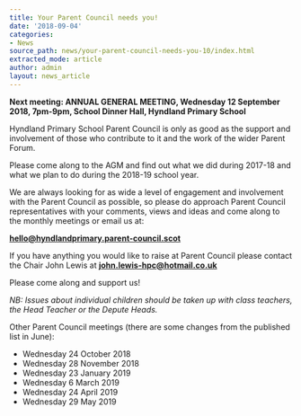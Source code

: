 ```yaml
---
title: Your Parent Council needs you!
date: '2018-09-04'
categories:
- News
source_path: news/your-parent-council-needs-you-10/index.html
extracted_mode: article
author: admin
layout: news_article
---
```

**Next meeting: ANNUAL GENERAL MEETING, Wednesday 12 September 2018, 7pm-9pm, School Dinner Hall, Hyndland Primary School**

Hyndland Primary School Parent Council is only as good as the support and involvement of those who contribute to it and the work of the wider Parent Forum.

Please come along to the AGM and find out what we did during 2017-18 and what we plan to do during the 2018-19 school year.

We are always looking for as wide a level of engagement and involvement with the Parent Council as possible, so please do approach Parent Council representatives with your comments, views and ideas and come along to the monthly meetings or email us at:

[**hello@hyndlandprimary.parent-council.scot**](mailto:hello@hyndlandprimary.parent-council.scot)

If you have anything you would like to raise at Parent Council please contact the Chair John Lewis at&nbsp;[**john.lewis-hpc@hotmail.co.uk**](mailto:john.lewis-hpc@hotmail.co.uk)

Please come along and support us!

_NB: Issues about individual children should be taken up with class teachers, the Head Teacher or the Depute Heads._

Other Parent Council meetings (there are some changes from the published list in June):

- Wednesday 24 October 2018
- Wednesday 28 November 2018
- Wednesday 23 January 2019
- Wednesday 6 March 2019
- Wednesday 24 April 2019
- Wednesday 29 May 2019
